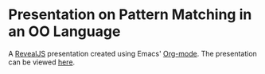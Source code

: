 # Presentation on Pattern Matching in an OO Language

A [RevealJS](http://lab.hakim.se/reveal-js/#/) presentation created using Emacs' [Org-mode](http://orgmode.org/).  The presentation can be viewed [here](https://tmciver-maxwell.github.io/pattern-matching-in-oo/).
